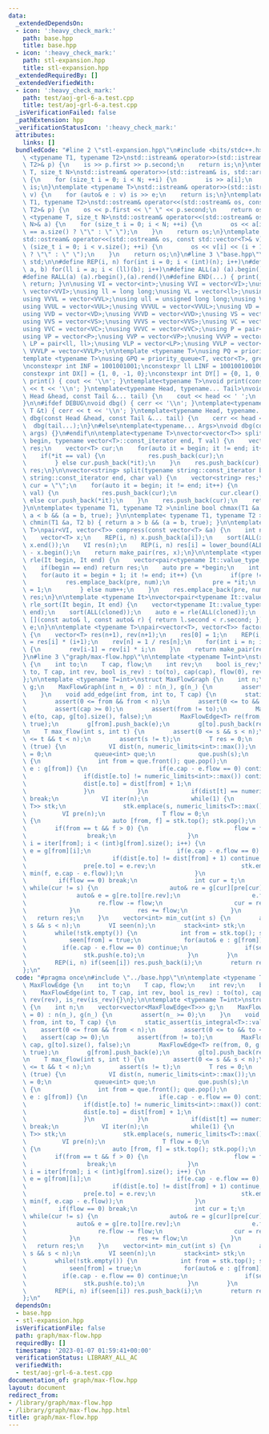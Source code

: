 ```yaml
---
data:
  _extendedDependsOn:
  - icon: ':heavy_check_mark:'
    path: base.hpp
    title: base.hpp
  - icon: ':heavy_check_mark:'
    path: stl-expansion.hpp
    title: stl-expansion.hpp
  _extendedRequiredBy: []
  _extendedVerifiedWith:
  - icon: ':heavy_check_mark:'
    path: test/aoj-grl-6-a.test.cpp
    title: test/aoj-grl-6-a.test.cpp
  _isVerificationFailed: false
  _pathExtension: hpp
  _verificationStatusIcon: ':heavy_check_mark:'
  attributes:
    links: []
  bundledCode: "#line 2 \"stl-expansion.hpp\"\n#include <bits/stdc++.h>\n\ntemplate\
    \ <typename T1, typename T2>\nstd::istream& operator>>(std::istream& is, std::pair<T1,\
    \ T2>& p) {\n    is >> p.first >> p.second;\n    return is;\n}\ntemplate <typename\
    \ T, size_t N>\nstd::istream& operator>>(std::istream& is, std::array<T, N>& a)\
    \ {\n    for (size_t i = 0; i < N; ++i) {\n        is >> a[i];\n    }\n    return\
    \ is;\n}\ntemplate <typename T>\nstd::istream& operator>>(std::istream& is, std::vector<T>&\
    \ v) {\n    for (auto& e : v) is >> e;\n    return is;\n}\ntemplate <typename\
    \ T1, typename T2>\nstd::ostream& operator<<(std::ostream& os, const std::pair<T1,\
    \ T2>& p) {\n    os << p.first << \" \" << p.second;\n    return os;\n}\ntemplate\
    \ <typename T, size_t N>\nstd::ostream& operator<<(std::ostream& os, const std::array<T,\
    \ N>& a) {\n    for (size_t i = 0; i < N; ++i) {\n        os << a[i] << (i + 1\
    \ == a.size() ? \"\" : \" \");\n    }\n    return os;\n}\ntemplate <typename T>\n\
    std::ostream& operator<<(std::ostream& os, const std::vector<T>& v) {\n    for\
    \ (size_t i = 0; i < v.size(); ++i) {\n        os << v[i] << (i + 1 == v.size()\
    \ ? \"\" : \" \");\n    }\n    return os;\n}\n#line 3 \"base.hpp\"\nusing namespace\
    \ std;\n\n#define REP(i, n) for(int i = 0; i < (int)(n); i++)\n#define FOR(i,\
    \ a, b) for(ll i = a; i < (ll)(b); i++)\n#define ALL(a) (a).begin(),(a).end()\n\
    #define RALL(a) (a).rbegin(),(a).rend()\n#define END(...) { print(__VA_ARGS__);\
    \ return; }\n\nusing VI = vector<int>;\nusing VVI = vector<VI>;\nusing VVVI =\
    \ vector<VVI>;\nusing ll = long long;\nusing VL = vector<ll>;\nusing VVL = vector<VL>;\n\
    using VVVL = vector<VVL>;\nusing ull = unsigned long long;\nusing VUL = vector<ull>;\n\
    using VVUL = vector<VUL>;\nusing VVVUL = vector<VVUL>;\nusing VD = vector<double>;\n\
    using VVD = vector<VD>;\nusing VVVD = vector<VVD>;\nusing VS = vector<string>;\n\
    using VVS = vector<VS>;\nusing VVVS = vector<VVS>;\nusing VC = vector<char>;\n\
    using VVC = vector<VC>;\nusing VVVC = vector<VVC>;\nusing P = pair<int, int>;\n\
    using VP = vector<P>;\nusing VVP = vector<VP>;\nusing VVVP = vector<VVP>;\nusing\
    \ LP = pair<ll, ll>;\nusing VLP = vector<LP>;\nusing VVLP = vector<VLP>;\nusing\
    \ VVVLP = vector<VVLP>;\n\ntemplate <typename T>\nusing PQ = priority_queue<T>;\n\
    template <typename T>\nusing GPQ = priority_queue<T, vector<T>, greater<T>>;\n\
    \nconstexpr int INF = 1001001001;\nconstexpr ll LINF = 1001001001001001001ll;\n\
    constexpr int DX[] = {1, 0, -1, 0};\nconstexpr int DY[] = {0, 1, 0, -1};\n\nvoid\
    \ print() { cout << '\\n'; }\ntemplate<typename T>\nvoid print(const T &t) { cout\
    \ << t << '\\n'; }\ntemplate<typename Head, typename... Tail>\nvoid print(const\
    \ Head &head, const Tail &... tail) {\n    cout << head << ' ';\n    print(tail...);\n\
    }\n\n#ifdef DEBUG\nvoid dbg() { cerr << '\\n'; }\ntemplate<typename T>\nvoid dbg(const\
    \ T &t) { cerr << t << '\\n'; }\ntemplate<typename Head, typename... Tail>\nvoid\
    \ dbg(const Head &head, const Tail &... tail) {\n    cerr << head << ' ';\n  \
    \  dbg(tail...);\n}\n#else\ntemplate<typename... Args>\nvoid dbg(const Args &...\
    \ args) {}\n#endif\n\ntemplate<typename T>\nvector<vector<T>> split(typename vector<T>::const_iterator\
    \ begin, typename vector<T>::const_iterator end, T val) {\n    vector<vector<T>>\
    \ res;\n    vector<T> cur;\n    for(auto it = begin; it != end; it++) {\n    \
    \    if(*it == val) {\n            res.push_back(cur);\n            cur.clear();\n\
    \        } else cur.push_back(*it);\n    }\n    res.push_back(cur);\n    return\
    \ res;\n}\n\nvector<string> split(typename string::const_iterator begin, typename\
    \ string::const_iterator end, char val) {\n    vector<string> res;\n    string\
    \ cur = \"\";\n    for(auto it = begin; it != end; it++) {\n        if(*it ==\
    \ val) {\n            res.push_back(cur);\n            cur.clear();\n        }\
    \ else cur.push_back(*it);\n    }\n    res.push_back(cur);\n    return res;\n\
    }\n\ntemplate< typename T1, typename T2 >\ninline bool chmax(T1 &a, T2 b) { return\
    \ a < b && (a = b, true); }\n\ntemplate< typename T1, typename T2 >\ninline bool\
    \ chmin(T1 &a, T2 b) { return a > b && (a = b, true); }\n\ntemplate <typename\
    \ T>\npair<VI, vector<T>> compress(const vector<T> &a) {\n    int n = a.size();\n\
    \    vector<T> x;\n    REP(i, n) x.push_back(a[i]);\n    sort(ALL(x)); x.erase(unique(ALL(x)),\
    \ x.end());\n    VI res(n);\n    REP(i, n) res[i] = lower_bound(ALL(x), a[i])\
    \ - x.begin();\n    return make_pair(res, x);\n}\n\ntemplate <typename It>\nauto\
    \ rle(It begin, It end) {\n    vector<pair<typename It::value_type, int>> res;\n\
    \    if(begin == end) return res;\n    auto pre = *begin;\n    int num = 1;\n\
    \    for(auto it = begin + 1; it != end; it++) {\n        if(pre != *it) {\n \
    \           res.emplace_back(pre, num);\n            pre = *it;\n            num\
    \ = 1;\n        } else num++;\n    }\n    res.emplace_back(pre, num);\n    return\
    \ res;\n}\n\ntemplate <typename It>\nvector<pair<typename It::value_type, int>>\
    \ rle_sort(It begin, It end) {\n    vector<typename It::value_type> cloned(begin,\
    \ end);\n    sort(ALL(cloned));\n    auto e = rle(ALL(cloned));\n    sort(ALL(e),\
    \ [](const auto& l, const auto& r) { return l.second < r.second; });\n    return\
    \ e;\n}\n\ntemplate <typename T>\npair<vector<T>, vector<T>> factorial(int n)\
    \ {\n    vector<T> res(n+1), rev(n+1);\n    res[0] = 1;\n    REP(i, n) res[i+1]\
    \ = res[i] * (i+1);\n    rev[n] = 1 / res[n];\n    for(int i = n; i > 0; i--)\
    \ {\n        rev[i-1] = rev[i] * i;\n    }\n    return make_pair(res, rev);\n\
    }\n#line 3 \"graph/max-flow.hpp\"\n\ntemplate <typename T=int>\nstruct MaxFlowEdge\
    \ {\n    int to;\n    T cap, flow;\n    int rev;\n    bool is_rev;\n    MaxFlowEdge(int\
    \ to, T cap, int rev, bool is_rev) : to(to), cap(cap), flow(0), rev(rev), is_rev(is_rev){}\n\
    };\n\ntemplate <typename T=int>\nstruct MaxFlowGraph {\n    int n;\n    vector<vector<MaxFlowEdge<T>>>\
    \ g;\n    MaxFlowGraph(int n_ = 0) : n(n_), g(n_) {\n        assert(n_ >= 0);\n\
    \    }\n    void add_edge(int from, int to, T cap) {\n        static_assert(is_integral<T>::value);\n\
    \        assert(0 <= from && from < n);\n        assert(0 <= to && to < n);\n\
    \        assert(cap >= 0);\n        assert(from != to);\n        MaxFlowEdge<T>\
    \ e(to, cap, g[to].size(), false);\n        MaxFlowEdge<T> re(from, 0, g[from].size(),\
    \ true);\n        g[from].push_back(e);\n        g[to].push_back(re);\n    }\n\
    \n    T max_flow(int s, int t) {\n        assert(0 <= s && s < n);\n        assert(0\
    \ <= t && t < n);\n        assert(s != t);\n        T res = 0;\n        while\
    \ (true) {\n            VI dist(n, numeric_limits<int>::max());\n            dist[s]\
    \ = 0;\n            queue<int> que;\n            que.push(s);\n            while(!que.empty())\
    \ {\n                int from = que.front(); que.pop();\n                for(auto&\
    \ e : g[from]) {\n                    if(e.cap - e.flow == 0) continue;\n    \
    \                if(dist[e.to] != numeric_limits<int>::max()) continue;\n    \
    \                dist[e.to] = dist[from] + 1;\n                    que.push(e.to);\n\
    \                }\n            }\n            if(dist[t] == numeric_limits<int>::max())\
    \ break;\n            VI iter(n);\n            while(1) {\n                stack<pair<int,\
    \ T>> stk;\n                stk.emplace(s, numeric_limits<T>::max());\n      \
    \          VI pre(n);\n                T flow = 0;\n                while(!stk.empty())\
    \ {\n                    auto [from, f] = stk.top(); stk.pop();\n            \
    \        if(from == t && f > 0) {\n                        flow = f;\n       \
    \                 break;\n                    }\n                    for(int&\
    \ i = iter[from]; i < (int)g[from].size(); i++) {\n                        auto&\
    \ e = g[from][i];\n                        if(e.cap - e.flow == 0) continue;\n\
    \                        if(dist[e.to] != dist[from] + 1) continue;\n        \
    \                pre[e.to] = e.rev;\n                        stk.emplace(e.to,\
    \ min(f, e.cap - e.flow));\n                    }\n                }\n       \
    \         if(flow == 0) break;\n                int cur = t;\n               \
    \ while(cur != s) {\n                    auto& re = g[cur][pre[cur]];\n      \
    \              auto& e = g[re.to][re.rev];\n                    e.flow += flow;\n\
    \                    re.flow -= flow;\n                    cur = re.to;\n    \
    \            }\n                res += flow;\n            }\n        }\n     \
    \   return res;\n    }\n    vector<int> min_cut(int s) {\n        assert(0 <=\
    \ s && s < n);\n        VI seen(n);\n        stack<int> stk;\n        stk.push(s);\n\
    \        while(!stk.empty()) {\n            int from = stk.top(); stk.pop();\n\
    \            seen[from] = true;\n            for(auto& e : g[from]) {\n      \
    \          if(e.cap - e.flow == 0) continue;\n                if(seen[e.to]) continue;\n\
    \                stk.push(e.to);\n            }\n        }\n        VI res;\n\
    \        REP(i, n) if(seen[i]) res.push_back(i);\n        return res;\n    }\n\
    };\n"
  code: "#pragma once\n#include \"../base.hpp\"\n\ntemplate <typename T=int>\nstruct\
    \ MaxFlowEdge {\n    int to;\n    T cap, flow;\n    int rev;\n    bool is_rev;\n\
    \    MaxFlowEdge(int to, T cap, int rev, bool is_rev) : to(to), cap(cap), flow(0),\
    \ rev(rev), is_rev(is_rev){}\n};\n\ntemplate <typename T=int>\nstruct MaxFlowGraph\
    \ {\n    int n;\n    vector<vector<MaxFlowEdge<T>>> g;\n    MaxFlowGraph(int n_\
    \ = 0) : n(n_), g(n_) {\n        assert(n_ >= 0);\n    }\n    void add_edge(int\
    \ from, int to, T cap) {\n        static_assert(is_integral<T>::value);\n    \
    \    assert(0 <= from && from < n);\n        assert(0 <= to && to < n);\n    \
    \    assert(cap >= 0);\n        assert(from != to);\n        MaxFlowEdge<T> e(to,\
    \ cap, g[to].size(), false);\n        MaxFlowEdge<T> re(from, 0, g[from].size(),\
    \ true);\n        g[from].push_back(e);\n        g[to].push_back(re);\n    }\n\
    \n    T max_flow(int s, int t) {\n        assert(0 <= s && s < n);\n        assert(0\
    \ <= t && t < n);\n        assert(s != t);\n        T res = 0;\n        while\
    \ (true) {\n            VI dist(n, numeric_limits<int>::max());\n            dist[s]\
    \ = 0;\n            queue<int> que;\n            que.push(s);\n            while(!que.empty())\
    \ {\n                int from = que.front(); que.pop();\n                for(auto&\
    \ e : g[from]) {\n                    if(e.cap - e.flow == 0) continue;\n    \
    \                if(dist[e.to] != numeric_limits<int>::max()) continue;\n    \
    \                dist[e.to] = dist[from] + 1;\n                    que.push(e.to);\n\
    \                }\n            }\n            if(dist[t] == numeric_limits<int>::max())\
    \ break;\n            VI iter(n);\n            while(1) {\n                stack<pair<int,\
    \ T>> stk;\n                stk.emplace(s, numeric_limits<T>::max());\n      \
    \          VI pre(n);\n                T flow = 0;\n                while(!stk.empty())\
    \ {\n                    auto [from, f] = stk.top(); stk.pop();\n            \
    \        if(from == t && f > 0) {\n                        flow = f;\n       \
    \                 break;\n                    }\n                    for(int&\
    \ i = iter[from]; i < (int)g[from].size(); i++) {\n                        auto&\
    \ e = g[from][i];\n                        if(e.cap - e.flow == 0) continue;\n\
    \                        if(dist[e.to] != dist[from] + 1) continue;\n        \
    \                pre[e.to] = e.rev;\n                        stk.emplace(e.to,\
    \ min(f, e.cap - e.flow));\n                    }\n                }\n       \
    \         if(flow == 0) break;\n                int cur = t;\n               \
    \ while(cur != s) {\n                    auto& re = g[cur][pre[cur]];\n      \
    \              auto& e = g[re.to][re.rev];\n                    e.flow += flow;\n\
    \                    re.flow -= flow;\n                    cur = re.to;\n    \
    \            }\n                res += flow;\n            }\n        }\n     \
    \   return res;\n    }\n    vector<int> min_cut(int s) {\n        assert(0 <=\
    \ s && s < n);\n        VI seen(n);\n        stack<int> stk;\n        stk.push(s);\n\
    \        while(!stk.empty()) {\n            int from = stk.top(); stk.pop();\n\
    \            seen[from] = true;\n            for(auto& e : g[from]) {\n      \
    \          if(e.cap - e.flow == 0) continue;\n                if(seen[e.to]) continue;\n\
    \                stk.push(e.to);\n            }\n        }\n        VI res;\n\
    \        REP(i, n) if(seen[i]) res.push_back(i);\n        return res;\n    }\n\
    };\n"
  dependsOn:
  - base.hpp
  - stl-expansion.hpp
  isVerificationFile: false
  path: graph/max-flow.hpp
  requiredBy: []
  timestamp: '2023-01-07 01:59:41+00:00'
  verificationStatus: LIBRARY_ALL_AC
  verifiedWith:
  - test/aoj-grl-6-a.test.cpp
documentation_of: graph/max-flow.hpp
layout: document
redirect_from:
- /library/graph/max-flow.hpp
- /library/graph/max-flow.hpp.html
title: graph/max-flow.hpp
---
```

